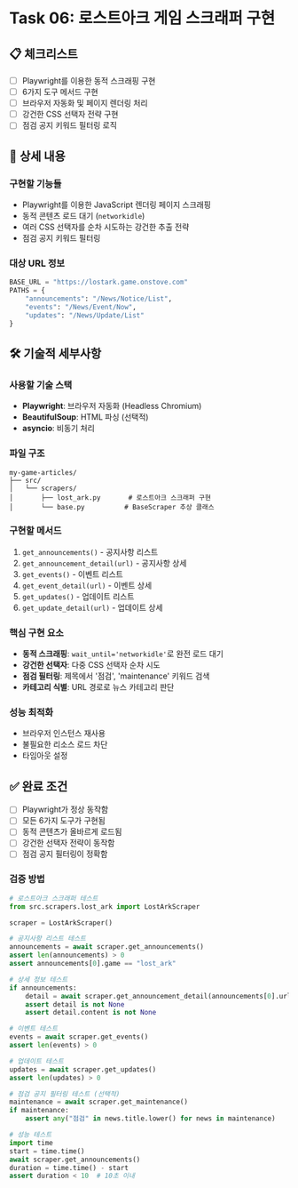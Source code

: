 # Task 06: 로스트아크 게임 스크래퍼 구현

## 📋 체크리스트

- [ ] Playwright를 이용한 동적 스크래핑 구현
- [ ] 6가지 도구 메서드 구현
- [ ] 브라우저 자동화 및 페이지 렌더링 처리
- [ ] 강건한 CSS 선택자 전략 구현
- [ ] 점검 공지 키워드 필터링 로직

## 📝 상세 내용

### 구현할 기능들

- Playwright를 이용한 JavaScript 렌더링 페이지 스크래핑
- 동적 콘텐츠 로드 대기 (`networkidle`)
- 여러 CSS 선택자를 순차 시도하는 강건한 추출 전략
- 점검 공지 키워드 필터링

### 대상 URL 정보

```python
BASE_URL = "https://lostark.game.onstove.com"
PATHS = {
    "announcements": "/News/Notice/List",
    "events": "/News/Event/Now",
    "updates": "/News/Update/List"
}
```

## 🛠️ 기술적 세부사항

### 사용할 기술 스택

- **Playwright**: 브라우저 자동화 (Headless Chromium)
- **BeautifulSoup**: HTML 파싱 (선택적)
- **asyncio**: 비동기 처리

### 파일 구조

```
my-game-articles/
├── src/
│   └── scrapers/
│       ├── lost_ark.py       # 로스트아크 스크래퍼 구현
│       └── base.py          # BaseScraper 추상 클래스
```

### 구현할 메서드

1. `get_announcements()` - 공지사항 리스트
2. `get_announcement_detail(url)` - 공지사항 상세
3. `get_events()` - 이벤트 리스트
4. `get_event_detail(url)` - 이벤트 상세
5. `get_updates()` - 업데이트 리스트
6. `get_update_detail(url)` - 업데이트 상세

### 핵심 구현 요소

- **동적 스크래핑**: `wait_until='networkidle'`로 완전 로드 대기
- **강건한 선택자**: 다중 CSS 선택자 순차 시도
- **점검 필터링**: 제목에서 '점검', 'maintenance' 키워드 검색
- **카테고리 식별**: URL 경로로 뉴스 카테고리 판단

### 성능 최적화

- 브라우저 인스턴스 재사용
- 불필요한 리소스 로드 차단
- 타임아웃 설정

## ✅ 완료 조건

- [ ] Playwright가 정상 동작함
- [ ] 모든 6가지 도구가 구현됨
- [ ] 동적 콘텐츠가 올바르게 로드됨
- [ ] 강건한 선택자 전략이 동작함
- [ ] 점검 공지 필터링이 정확함

### 검증 방법

```python
# 로스트아크 스크래퍼 테스트
from src.scrapers.lost_ark import LostArkScraper

scraper = LostArkScraper()

# 공지사항 리스트 테스트
announcements = await scraper.get_announcements()
assert len(announcements) > 0
assert announcements[0].game == "lost_ark"

# 상세 정보 테스트
if announcements:
    detail = await scraper.get_announcement_detail(announcements[0].url)
    assert detail is not None
    assert detail.content is not None

# 이벤트 테스트
events = await scraper.get_events()
assert len(events) > 0

# 업데이트 테스트
updates = await scraper.get_updates()
assert len(updates) > 0

# 점검 공지 필터링 테스트 (선택적)
maintenance = await scraper.get_maintenance()
if maintenance:
    assert any("점검" in news.title.lower() for news in maintenance)

# 성능 테스트
import time
start = time.time()
await scraper.get_announcements()
duration = time.time() - start
assert duration < 10  # 10초 이내
```
